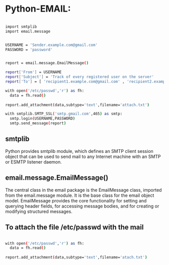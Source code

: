 # Python-EMAIL: 

```bash

import smtplib
import email.message


USERNAME = 'Sender.example.com@gmail.com'
PASSWORD = 'password'


report = email.message.EmailMessage()

report['From'] = USERNAME
report['Subject'] = 'Track of every registered user on the server'
report['To'] = [ 'recipient1.example.com@gmail.com' , 'recipient2.example.com@gmail.com', 'recipient3.example.com@gmail.com' ]

with open('/etc/passwd','r') as fh:
  data = fh.read()
  
report.add_attachment(data,subtype='text',filename='attach.txt')

with smtplib.SMTP_SSL('smtp.gmail.com',465) as smtp:
  smtp.login(USERNAME,PASSWORD)
  smtp.send_message(report)


```

## smtplib

Python provides smtplib module, which defines an SMTP client session object that can be used to send mail to any Internet machine with an SMTP or ESMTP listener daemon.


## email.message.EmailMessage()

The central class in the email package is the EmailMessage class, imported from the email.message module. It is the base class for the email object model. EmailMessage provides the core functionality for setting and querying header fields, for accessing message bodies, and for creating or modifying structured messages.

## To attach the file /etc/passwd with the mail

```bash

with open('/etc/passwd','r') as fh:
  data = fh.read()
  
report.add_attachment(data,subtype='text',filename='atach.txt')

```


